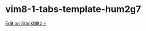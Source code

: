 # vim8-1-tabs-template-hum2g7

[Edit on StackBlitz ⚡️](https://stackblitz.com/edit/vim8-1-tabs-template-hum2g7)